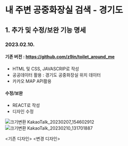 # 내 주변 공중화장실 검색 - 경기도

## 1. 추가 및 수정/보완 기능 명세
### 2023.02.10.
#### 기존 버전 : https://github.com/z9in/toilet_around_me
- HTML 및 CSS, JAVASCRIP로 작성
- 공공데이터 활용 : 경기도 공중화장실 위치 데이터
- 카카오 MAP API활용 

#### 수정/보완 
- REACT로 작성
- 디자인 수정

![크기변환 KakaoTalk_20230207_154602912](https://user-images.githubusercontent.com/113665653/218005785-1595627c-845a-4029-8397-6094e0ac3fe3.jpg)
![크기변환 KakaoTalk_20230210_131701887](https://user-images.githubusercontent.com/113665653/218005800-42ff9089-8634-4113-aeac-d1bdfc2e6d9b.jpg)

<기존 디자인>          <변경 디자인>
